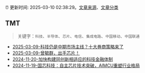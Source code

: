 :alarm_clock: 更新时间: 2025-03-10 02:38:29。[文章来源](/README.md)、[文章分类](/TAGS.md)

## TMT


> 关键字：`科技`、`半导体`、`芯片`、`电信`、`集成电路`、`中国移动`、`中国联通`



- [2025-03-09-科技仍是中期市场主线？十大券商策略来了](https://www.cls.cn/detail/1965924) 
- [2025-03-09-曾毓群，出手芯片！](https://www.cls.cn/detail/1965845) 
- [2024-11-20-加快构建同创新相适应的科技金融体制](https://xueqiu.com/9193403816/313561745) 
- [2024-11-19-国芯科技：自主芯片技术突破，AIMCU重塑行业格局](https://xueqiu.com/8151841495/313402043) 
